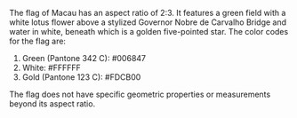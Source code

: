 The flag of Macau has an aspect ratio of 2:3. It features a green field with a white lotus flower above a stylized Governor Nobre de Carvalho Bridge and water in white, beneath which is a golden five-pointed star. The color codes for the flag are:

1. Green (Pantone 342 C): #006847
2. White: #FFFFFF
3. Gold (Pantone 123 C): #FDCB00

The flag does not have specific geometric properties or measurements beyond its aspect ratio.